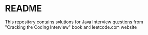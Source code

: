 # README #

This repository contains solutions for Java Interview questions from "Cracking the Coding Interview" book and leetcode.com website